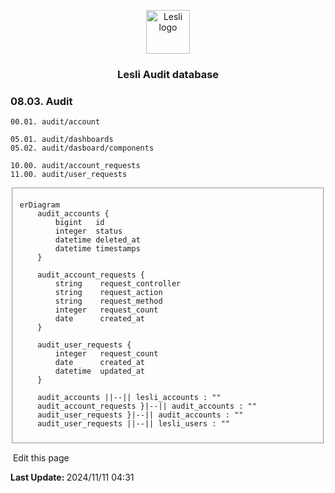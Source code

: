 
<p align="center">
    <img width="70" alt="Lesli logo" src="/images/engines/audit/audit-logo.svg" />
</p>

<h3 align="center">Lesli Audit database</h3>

### 08.03. Audit
```plaintext
00.01. audit/account

05.01. audit/dashboards 
05.02. audit/dasboard/components 

10.00. audit/account_requests
11.00. audit/user_requests
```


<fieldset>

```mermaid
erDiagram
    audit_accounts {
        bigint   id
        integer  status
        datetime deleted_at
        datetime timestamps 
    }

    audit_account_requests {
        string    request_controller
        string    request_action
        string    request_method
        integer   request_count
        date      created_at
    }

    audit_user_requests {
        integer   request_count
        date      created_at
        datetime  updated_at
    }

    audit_accounts ||--|| lesli_accounts : ""
    audit_account_requests }|--|| audit_accounts : ""
    audit_user_requests }|--|| audit_accounts : ""
    audit_user_requests ||--|| lesli_users : ""

```
</fieldset>
<section class="lesli-documentation-footer">
    <p><a><i class="ri-external-link-fill"></i>&nbsp;Edit this page</a><p/>
    <p><b>Last Update: </b>2024/11/11 04:31</p>
</section>
<!-- This code was automatically generated -->
<!-- to update this docs please run rake docs:build -->
